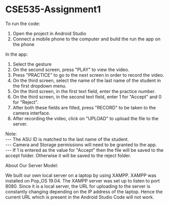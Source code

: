 # CSE535-Assignment1

To run the code:  

1. Open the project in Android Studio  
2. Connect a mobile phone to the computer and build the run the app on the phone  

In the app:  

1. Select the gesture  
2. On the second screen, press "PLAY" to view the video.  
3. Press "PRACTICE" to go to the next screen in order to record the video.  
4. On the third screen, select the name of the last name of the student in the first dropdown menu.  
5. On the third screen, in the first text field, enter the practice number.  
6. On the third screen, in the second text field, enter 1 for "Accept" and 0 for "Reject".  
7. After both these fields are filled, press "RECORD" to be taken to the camera interface.  
8. After recording the video, click on "UPLOAD" to upload the file to the server.  

Note:  
--- The ASU ID is matched to the last name of the student.  
--- Camera and Storage permissions will need to be granted to the app.  
--- If 1 is entered as the value for "Accept" then the file will be saved to the accept folder. Otherwise it will be saved to the reject folder.  


About Our Server Model:  

We built our own local server on a laptop by using XAMPP. XAMPP was installed on Pop_OS 19.04. The XAMPP server was set up to listen to port 8080.
Since it is a local server, the URL for uploading to the server is constantly changing depending on the IP address of the laptop. Hence the current URL which is present in the Android Studio Code will not work.
